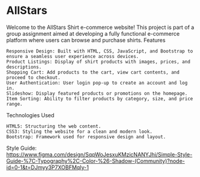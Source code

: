 # AllStars
Welcome to the AllStars Shirt e-commerce website! This project is part of a group assignment aimed at developing a fully functional e-commerce platform where users can browse and purchase shirts.
Features

    Responsive Design: Built with HTML, CSS, JavaScript, and Bootstrap to ensure a seamless user experience across devices.
    Product Listings: Display of shirt products with images, prices, and descriptions.
    Shopping Cart: Add products to the cart, view cart contents, and proceed to checkout.
    User Authentication: User login pop-up to create an account and log in.
    Slideshow: Display featured products or promotions on the homepage.
    Item Sorting: Ability to filter products by category, size, and price range.

Technologies Used

    HTML5: Structuring the web content.
    CSS3: Styling the website for a clean and modern look.
    Bootstrap: Framework used for responsive design and layout.
Style Guide: https://www.figma.com/design/SqpWoJesxuKMzicNANYJhi/Simple-Style-Guide-%7C-Typography%2C-Color-%26-Shadow-(Community)?node-id=0-1&t=DJmyy3P7XOBFMqIy-1
